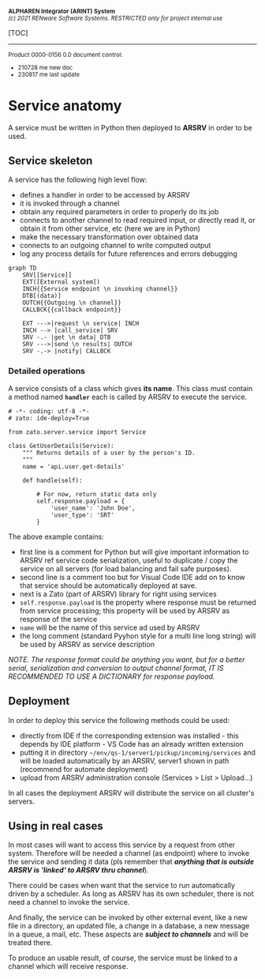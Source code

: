 <small markdown>**ALPHAREN Integrator (ARINT) System**<br>
*(c) 2021 RENware Software Systems. RESTRICTED only for project internal use*
</small>


[TOC]

***




<small markdown>

Product 0000-0156 0.0 document control:

* 210728 me new doc
* 230817 me last update
</small>



# Service anatomy

A service must be written in Python then deployed to **ARSRV** in order to be used.



## Service skeleton

A service has the following high level flow:

* defines a handler in order to be accessed by ARSRV
* it is invoked through a channel
* obtain any required parameters in order to properly do its job
* connects to another channel to read required input, or directly read it, or obtain it from other service, etc (here we are in Python)
* make the necessary transformation over obtained data
* connects to an outgoing channel to write computed output
* log any process details for future references and errors debugging


``` mermaid
graph TD
    SRV[[Service]]
    EXT([External system])
    INCH{{Service endpoint \n invoking channel}}
    DTB[(data)]
    OUTCH{{Outgoing \n channel}}
    CALLBCK{{callback endpoint}}
    
    EXT --->|request \n service| INCH
    INCH --> |call_service| SRV
    SRV -.- |get \n data| DTB
    SRV --->|send \n results| OUTCH
    SRV -.-> |notify| CALLBCK
```



### Detailed operations

A service consists of a class which gives **its name**. This class must contain a method named **`handler`** each is called by ARSRV to execute the service. 

```
# -*- coding: utf-8 -*-
# zato: ide-deploy=True

from zato.server.service import Service

class GetUserDetails(Service):
    """ Returns details of a user by the person's ID.
    """
    name = 'api.user.get-details'

    def handle(self):

        # For now, return static data only
        self.response.payload = {
            'user_name': 'John Doe',
            'user_type': 'SRT'
        }
```

The above example contains:

* first line is a comment for Python but will give important information to ARSRV ref service code serialization, useful to duplicate / copy the service on all servers (for load balancing and fail safe purposes).
* second line is a comment too but for Visual Code IDE  add on to know that service should be automatically deployed at save.
* next is a Zato (part of ARSRV) library for right using services
* `self.response.payload` is the property where response must be returned from service processing; this property will be used by ARSRV as response of the service 
* `name` will be the name of this service ad used by ARSRV
* the long comment (standard Pyyhon style for a multi line long string) will be used by ARSRV as service description

*NOTE. The response format could be anything you want, but for a better serial, serialization and conversion to output channel format, IT IS RECOMMENDED TO USE A DICTIONARY for response payload.*




## Deployment

In order to deploy this service the following methods could be used:

* directly from IDE if the corresponding extension was installed - this depends by IDE platform - VS Code has an already written extension 
* putting it in directory `~/env/qs-1/server1/pickup/incoming/services` and will be loaded automatically by an ARSRV, server1 shown in path (recommend for automate deployment)
* upload from ARSRV administration console (Services > List > Upload...)

In all cases the deployment ARSRV will distribute the service on all cluster's servers.





## Using in real cases

In most cases will want to access this service by a request from other system. Therefore will be needed a channel (as endpoint) where to invoke the service and sending it data (pls remember that ***anything that is outside ARSRV is 'linked' to ARSRV thru  channel***).

There could be cases when want that the service to run automatically driven by a scheduler. As long as ARSRV has its own scheduler, there is not need a channel to invoke the service.

And finally, the service can be invoked by other external event, like a new file in a directory, an updated file, a change in a database, a new message in a queue, a mail, etc. These aspects are ***subject to channels*** and will be treated there.

To produce an usable result, of course, the service must be linked to a channel which will receive response.





